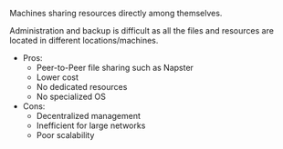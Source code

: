
Machines sharing resources directly among themselves.

Administration and backup is difficult as all the files and resources are located in different locations/machines.

- Pros:
  - Peer-to-Peer file sharing such as Napster
  - Lower cost
  - No dedicated resources
  - No specialized OS
- Cons:
  - Decentralized management
  - Inefficient for large networks
  - Poor scalability
